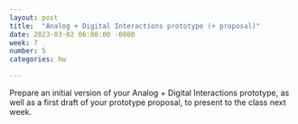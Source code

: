 ```yaml
---
layout: post
title:  "Analog + Digital Interactions prototype (+ proposal)"
date: 2023-03-02 06:00:00 -0800
week: 7
number: 5
categories: hw

---
```


Prepare an initial version of your Analog + Digital Interactions prototype, as well as a first draft of your prototype proposal, to present to the class next week.

